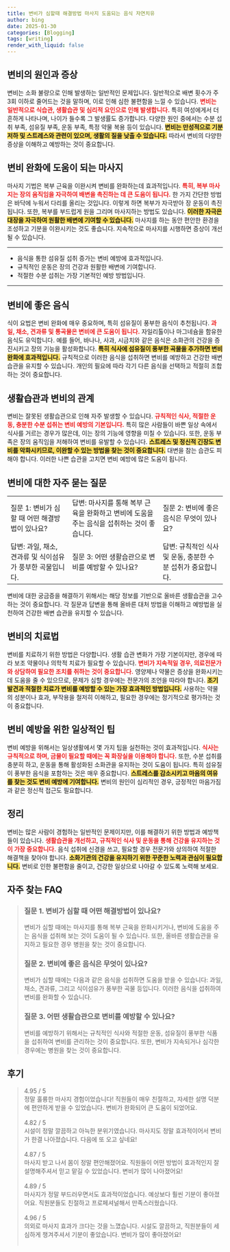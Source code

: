 ```yaml
---
title: 변비가 심할때 해결방법 마사지 도움되는 음식 자연치유
author: bing
date: 2025-01-30
categories: [Blogging]
tags: [writing]
render_with_liquid: false
---
```



<h2 id='변비의 원인과 증상'>변비의 원인과 증상</h2>

<p>변비는 소화 불량으로 인해 발생하는 일반적인 문제입니다. 일반적으로 배변 횟수가 주 3회 이하로 줄어드는 것을 말하며, 이로 인해 심한 불편함을 느낄 수 있습니다. <b><span style="color: #ee2323;">변비는 일반적으로 식습관, 생활습관 및 심리적 요인으로 인해 발생합니다.</span></b> 특히 여성에게서 더 흔하게 나타나며, 나이가 들수록 그 발생률도 증가합니다. 다양한 원인 중에서는 수분 섭취 부족, 섬유질 부족, 운동 부족, 특정 약물 복용 등이 있습니다. <b><span style="background-color: #ffe066;">변비는 만성적으로 기분 저하 및 스트레스와 관련이 있으며, 생활의 질을 낮출 수 있습니다.</span></b> 따라서 변비의 다양한 증상을 이해하고 예방하는 것이 중요합니다.</p>

<h2 id='변비 완화에 도움이 되는 마사지'>변비 완화에 도움이 되는 마사지</h2>

<p>마사지 기법은 복부 근육을 이완시켜 변비를 완화하는데 효과적입니다. <b><span style="color: #ee2323;">특히, 복부 마사지는 장의 움직임을 자극하여 배변을 촉진하는 데 큰 도움이 됩니다.</span></b> 한 가지 간단한 방법은 바닥에 누워서 다리를 올리는 것입니다. 이렇게 하면 복부가 자극받아 장 운동이 촉진됩니다. 또한, 복부를 부드럽게 원을 그리며 마사지하는 방법도 있습니다. <b><span style="background-color: #ffe066;">이러한 자극은 대장을 자극하여 원활한 배변에 기여할 수 있습니다.</span></b> 마사지를 하는 동안 편안한 환경을 조성하고 기분을 이완시키는 것도 좋습니다. 지속적으로 마사지를 시행하면 증상이 개선될 수 있습니다.</p>

<hr />

<ul>
    <li>음식을 통한 섬유질 섭취 증가는 변비 예방에 효과적입니다.</li>
    <li>규칙적인 운동은 장의 건강과 원활한 배변에 기여합니다.</li>
    <li>적절한 수분 섭취는 가장 기본적인 예방 방법입니다.</li>
</ul>

<hr />

<h2 id='변비에 좋은 음식'>변비에 좋은 음식</h2>

<p>식이 요법은 변비 완화에 매우 중요하며, 특히 섬유질이 풍부한 음식이 추천됩니다. <b><span style="color: #ee2323;">과일, 채소, 견과류 및 통곡물은 변비에 큰 도움이 됩니다.</span></b> 자일리톨이나 마그네슘을 함유한 음식도 유익합니다. 예를 들어, 바나나, 사과, 시금치와 같은 음식은 소화관의 건강을 증진시키고 장의 기능을 활성화합니다. <b><span style="background-color: #ffe066;">특히 식사에 섬유질이 풍부한 곡물을 추가하면 변비 완화에 효과적입니다.</span></b> 규칙적으로 이러한 음식을 섭취하면 변비를 예방하고 건강한 배변 습관을 유지할 수 있습니다. 개인의 필요에 따라 각기 다른 음식을 선택하고 적절히 조합하는 것이 중요합니다.</p>

<h2 id='생활습관과 변비의 관계'>생활습관과 변비의 관계</h2>

<p>변비는 잘못된 생활습관으로 인해 자주 발생할 수 있습니다. <b><span style="color: #ee2323;">규칙적인 식사, 적절한 운동, 충분한 수분 섭취는 변비 예방의 기본입니다.</span></b> 특히 많은 사람들이 바쁜 일상 속에서 식사를 거르는 경우가 많은데, 이는 장의 기능에 영향을 미칠 수 있습니다. 또한, 운동 부족은 장의 움직임을 저해하여 변비를 유발할 수 있습니다. <b><span style="background-color: #ffe066;">스트레스 및 정신적 긴장도 변비를 악화시키므로, 이완할 수 있는 방법을 찾는 것이 중요합니다.</span></b> 대변을 참는 습관도 피해야 합니다. 이러한 나쁜 습관을 고치면 변비 예방에 많은 도움이 됩니다.</p>

<h2 id='변비에 대한 자주 묻는 질문'>변비에 대한 자주 묻는 질문</h2>

<table>
    <tr>
        <td>질문 1: 변비가 심할 때 어떤 해결방법이 있나요?</td>
        <td>답변: 마사지를 통해 복부 근육을 완화하고 변비에 도움을 주는 음식을 섭취하는 것이 좋습니다.</td>
        <td>질문 2: 변비에 좋은 음식은 무엇이 있나요?</td>
    </tr>
    <tr>
        <td>답변: 과일, 채소, 견과류 및 식이섬유가 풍부한 곡물입니다.</td>
        <td>질문 3: 어떤 생활습관으로 변비를 예방할 수 있나요?</td>
        <td>답변: 규칙적인 식사 및 운동, 충분한 수분 섭취가 중요합니다.</td>
    </tr>
</table>

<p>변비에 대한 궁금증을 해결하기 위해서는 해당 정보를 기반으로 올바른 생활습관을 고수하는 것이 중요합니다. 각 질문과 답변을 통해 올바른 대처 방법을 이해하고 예방법을 실천하여 건강한 배변 습관을 유지할 수 있습니다.</p>

<h2 id='변비의 치료법'>변비의 치료법</h2>

<p>변비를 치료하기 위한 방법은 다양합니다. 생활 습관 변화가 가장 기본이지만, 경우에 따라 보조 약물이나 의학적 치료가 필요할 수 있습니다. <b><span style="color: #ee2323;">변비가 지속적일 경우, 의료전문가와 상담하여 필요한 조치를 취하는 것이 중요합니다.</span></b> 영양제나 약물은 증상을 완화시키는 데 도움을 줄 수 있으므로, 문제가 심할 경우에는 전문가의 조언을 따라야 합니다. <b><span style="background-color: #ffe066;">조기 발견과 적절한 치료가 변비를 예방할 수 있는 가장 효과적인 방법입니다.</span></b> 사용하는 약물의 성분이나 효과, 부작용을 철저히 이해하고, 필요한 경우에는 정기적으로 평가하는 것이 중요합니다.</p>

<h2 id='변비 예방을 위한 일상적인 팁'>변비 예방을 위한 일상적인 팁</h2>

<p>변비 예방을 위해서는 일상생활에서 몇 가지 팁을 실천하는 것이 효과적입니다. <b><span style="color: #ee2323;">식사는 규칙적으로 하며, 금물이 필요할 때에는 꼭 화장실을 이용해야 합니다.</span></b> 또한, 수분 섭취를 충분히 하고, 운동을 통해 활성화된 소화관을 유지하는 것이 도움이 됩니다. 특히 섬유질이 풍부한 음식을 포함하는 것은 매우 중요합니다. <b><span style="background-color: #ffe066;">스트레스를 감소시키고 마음의 여유를 찾는 것도 변비 예방에 기여합니다.</span></b> 변비의 원인이 심리적인 경우, 긍정적인 마음가짐과 같은 정신적 접근도 필요합니다.</p>

<h2 id='정리'>정리</h2>

<p>변비는 많은 사람이 경험하는 일반적인 문제이지만, 이를 해결하기 위한 방법과 예방책들이 있습니다. <b><span style="color: #ee2323;">생활습관을 개선하고, 규칙적인 식사 및 운동을 통해 건강을 유지하는 것이 가장 중요합니다.</span></b> 음식 섭취에 신경을 쓰고, 필요할 경우 전문가와 상의하여 적절한 해결책을 찾아야 합니다. <b><span style="background-color: #ffe066;">소화기관의 건강을 유지하기 위한 꾸준한 노력과 관심이 필요합니다.</span></b> 변비로 인한 불편함을 줄이고, 건강한 일상으로 나아갈 수 있도록 노력해 보세요.</p>


<h2 id='자주_찾는_FAQ'>자주 찾는 FAQ</h2>
<div itemscope="" itemtype="https://schema.org/FAQPage"> 
<blockquote> 
<div itemscope="" itemprop="mainEntity" itemtype="https://schema.org/Question"> 
<h3 itemprop="name">질문 1. 변비가 심할 때 어떤 해결방법이 있나요?</h3> 
<div itemscope="" itemprop="acceptedAnswer" itemtype="https://schema.org/Answer"> 
<span itemprop="text"> 
<p>변비가 심할 때에는 마사지를 통해 복부 근육을 완화시키거나, 변비에 도움을 주는 음식을 섭취해 보는 것이 도움이 될 수 있습니다. 또한, 올바른 생활습관을 유지하고 필요한 경우 병원을 찾는 것이 중요합니다.</p> 
</span> 
</div> 
</div> 
<div itemscope="" itemprop="mainEntity" itemtype="https://schema.org/Question"> 
<h3 itemprop="name">질문 2. 변비에 좋은 음식은 무엇이 있나요?</h3> 
<div itemscope="" itemprop="acceptedAnswer" itemtype="https://schema.org/Answer"> 
<span itemprop="text"> 
<p>변비가 심할 때에는 다음과 같은 음식을 섭취하면 도움을 받을 수 있습니다: 과일, 채소, 견과류, 그리고 식이섬유가 풍부한 곡물 등입니다. 이러한 음식을 섭취하여 변비를 완화할 수 있습니다.</p> 
</span> 
</div> 
</div> 
<div itemscope="" itemprop="mainEntity" itemtype="https://schema.org/Question"> 
<h3 itemprop="name">질문 3. 어떤 생활습관으로 변비를 예방할 수 있나요?</h3> 
<div itemscope="" itemprop="acceptedAnswer" itemtype="https://schema.org/Answer"> 
<span itemprop="text"> 
<p>변비를 예방하기 위해서는 규칙적인 식사와 적절한 운동, 섬유질이 풍부한 식품을 섭취하여 변비를 관리하는 것이 중요합니다. 또한, 변비가 지속되거나 심각한 경우에는 병원을 찾는 것이 중요합니다.</p> 
</span> 
</div> 
</div> 
</blockquote> 
</div>
<h2 id='후기'>후기</h2>
<div itemscope itemtype="https://schema.org/Product">
  <blockquote>
  <div itemprop="review" itemscope itemtype="https://schema.org/Review">
      <div itemprop="reviewRating" itemscope itemtype="https://schema.org/Rating"> <span itemprop="ratingValue">4.95</span> / <span itemprop="bestRating">5</span> </div>
      <span itemprop="reviewBody">정말 훌륭한 마사지 경험이었습니다! 직원들이 매우 친절하고, 자세한 설명 덕분에 편안하게 받을 수 있었습니다. 변비가 완화되어 큰 도움이 되었어요.</span>
  </div>
  <br>
  <div itemprop="review" itemscope itemtype="https://schema.org/Review">
      <div itemprop="reviewRating" itemscope itemtype="https://schema.org/Rating"> <span itemprop="ratingValue">4.82</span> / <span itemprop="bestRating">5</span> </div>
      <span itemprop="reviewBody">시설이 정말 깔끔하고 아늑한 분위기였습니다. 마사지도 정말 효과적이어서 변비가 한결 나아졌습니다. 다음에 또 오고 싶네요!</span>
  </div>
  <br>
  <div itemprop="review" itemscope itemtype="https://schema.org/Review">
      <div itemprop="reviewRating" itemscope itemtype="https://schema.org/Rating"> <span itemprop="ratingValue">4.87</span> / <span itemprop="bestRating">5</span> </div>
      <span itemprop="reviewBody">마사지 받고 나서 몸이 정말 편안해졌어요. 직원들이 어떤 방법이 효과적인지 잘 설명해주셔서 믿고 맡길 수 있었습니다. 변비가 많이 나아졌어요!</span>
  </div>
  <br>
  <div itemprop="review" itemscope itemtype="https://schema.org/Review">
      <div itemprop="reviewRating" itemscope itemtype="https://schema.org/Rating"> <span itemprop="ratingValue">4.89</span> / <span itemprop="bestRating">5</span> </div>
      <span itemprop="reviewBody">마사지가 정말 부드러우면서도 효과적이었습니다. 예상보다 훨씬 기분이 좋아졌어요. 직원분들도 친절하고 프로페셔널해서 만족스러웠습니다.</span>
  </div>
  <br>
  <div itemprop="review" itemscope itemtype="https://schema.org/Review">
      <div itemprop="reviewRating" itemscope itemtype="https://schema.org/Rating"> <span itemprop="ratingValue">4.96</span> / <span itemprop="bestRating">5</span> </div>
      <span itemprop="reviewBody">의외로 마사지 효과가 크다는 것을 느꼈습니다. 시설도 깔끔하고, 직원분들이 세심하게 챙겨주셔서 기분이 좋았습니다. 변비가 많이 좋아졌어요!</span>
  </div>
  <br>
  </blockquote>
</div>
